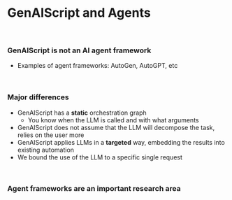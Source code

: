 # GenAIScript and Agents
&nbsp;
### GenAIScript is **not** an AI agent framework 
- Examples of agent frameworks: AutoGen, AutoGPT, etc

&nbsp;
### Major differences
- GenAIScript has a **static** orchestration graph
    - You know  when the LLM is called and with what arguments
- GenAIScript does not assume that the LLM will decompose
the task, relies on the user more
- GenAIScript applies LLMs in a **targeted** way, 
embedding the results into existing automation
- We bound the use of the LLM to a specific single request

&nbsp;
### Agent frameworks are an important research area
